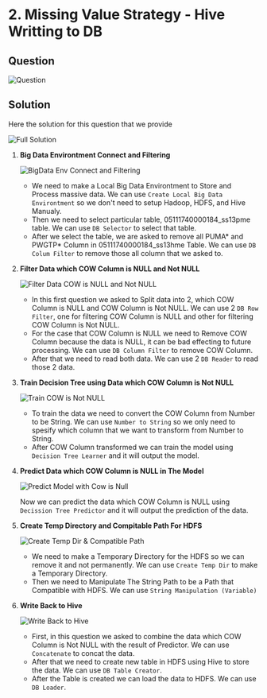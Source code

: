 # 2. Missing Value Strategy - Hive Writting to DB

## Question
![Question](https://github.com/wildangbudhi/BIG-Data-with-KNIM/blob/master/3.%20Hadoop%20%26%20Hive%20Processing%20-%20Missing%20Value%20Strategy/2.%20Hive%20Writing%20To%20DB/Screenshoot/Question.png)

## Solution
Here the solution for this question that we provide

![Full Solution](https://github.com/wildangbudhi/BIG-Data-with-KNIM/blob/master/3.%20Hadoop%20%26%20Hive%20Processing%20-%20Missing%20Value%20Strategy/2.%20Hive%20Writing%20To%20DB/Screenshoot/Full%20Question.png)


1. **Big Data Environtment Connect and Filtering**

    ![BigData Env Connect and Filtering](https://github.com/wildangbudhi/BIG-Data-with-KNIM/blob/master/3.%20Hadoop%20%26%20Hive%20Processing%20-%20Missing%20Value%20Strategy/2.%20Hive%20Writing%20To%20DB/Screenshoot/1.%20BigData%20Env%20Connect%20and%20Filtering.png)

    - We need to make a Local Big Data Environtment to Store and Process massive data. We can use ```Create Local Big Data Environtment``` so we don't need to setup Hadoop, HDFS, and Hive Manualy.
    - Then we need to select particular table, 05111740000184_ss13pme table. We can use ```DB Selector``` to select that table.
    - After we select the table, we are asked to remove all PUMA* and PWGTP* Column in 05111740000184_ss13hme Table. We can use ```DB Colum Filter``` to remove those all column that we asked to.

2. **Filter Data which COW Column is NULL and Not NULL**

    ![Filter Data COW is NULL and Not NULL](https://github.com/wildangbudhi/BIG-Data-with-KNIM/blob/master/3.%20Hadoop%20%26%20Hive%20Processing%20-%20Missing%20Value%20Strategy/2.%20Hive%20Writing%20To%20DB/Screenshoot/2.%20Filter%20Data%20COW%20is%20Null%20and%20Not%20Null.png)

    - In this first question we asked to Split data into 2, which COW Column is NULL and COW Column is Not NULL. We can use 2 ```DB Row Filter```, one for filtering COW Column is NULL and other for filtering COW Column is Not NULL.
    - For the case that COW Column is NULL we need to Remove COW Column because the data is NULL, it can be bad effecting to future processing. We can use ```DB Column Filter``` to remove COW Column.
    - After that we need to read both data. We can use 2 ```DB Reader``` to read those 2 data.

3. **Train Decision Tree using Data which COW Column is Not NULL**

    ![Train COW is Not NULL](https://github.com/wildangbudhi/BIG-Data-with-KNIM/blob/master/3.%20Hadoop%20%26%20Hive%20Processing%20-%20Missing%20Value%20Strategy/2.%20Hive%20Writing%20To%20DB/Screenshoot/3%20Train%20Cow%20is%20Not%20Null.png)

    - To train the data we need to convert the COW Column from Number to be String. We can use ```Number to String``` so we only need to spesify which column that we want to transform from Number to String.
    - After COW Column transformed we can train the model using ```Decision Tree Learner``` and it will output the model.

4. **Predict Data which COW Column is NULL in The Model**

    ![Predict Model with Cow is Null](https://github.com/wildangbudhi/BIG-Data-with-KNIM/blob/master/3.%20Hadoop%20%26%20Hive%20Processing%20-%20Missing%20Value%20Strategy/2.%20Hive%20Writing%20To%20DB/Screenshoot/4.%20Predict%20Model%20with%20Cow%20is%20Null.png)

    Now we can predict the data which COW Column is NULL using ```Decission Tree Predictor``` and it will output the prediction of the data.

5. **Create Temp Directory and Compitable Path For HDFS**

    ![Create Temp Dir & Compatible Path](https://github.com/wildangbudhi/BIG-Data-with-KNIM/blob/master/3.%20Hadoop%20%26%20Hive%20Processing%20-%20Missing%20Value%20Strategy/2.%20Hive%20Writing%20To%20DB/Screenshoot/5.%20Create%20Temp%20Dir%20%26%20Compatible%20Path.png)

    - We need to make a Temporary Directory for the HDFS so we can remove it and not permanently. We can use ```Create Temp Dir``` to make a Temporary Directory.
    - Then we need to Manipulate The String Path to be a Path that Compatible with HDFS. We can use ```String Manipulation (Variable)```

6. **Write Back to Hive**

    ![Write Back to Hive](https://github.com/wildangbudhi/BIG-Data-with-KNIM/blob/master/3.%20Hadoop%20%26%20Hive%20Processing%20-%20Missing%20Value%20Strategy/2.%20Hive%20Writing%20To%20DB/Screenshoot/6%20Write%20Back%20to%20Hive.png)

    - First, in this question we asked to combine the data which COW Column is Not NULL with the result of Predictor. We can use ```Concatenate``` to concat the data.
    - After that we need to create new table in HDFS using Hive to store the data. We can use ```DB Table Creator```.
    - After the Table is created we can load the data to HDFS. We can use ```DB Loader```.